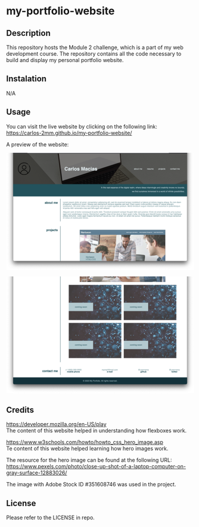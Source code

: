 # my-portfolio-website

## Description
This repository hosts the Module 2 challenge, which is a part of my web development course. The repository contains all the code necessary to build and display my personal portfolio website.

## Instalation
N/A

## Usage
You can visit the live website by clicking on the following link:
<br>https://carlos-2mm.github.io/my-portfolio-website/

A preview of the website:

![Screenshot](./assets/images/01_page-preview.png)

![Screenshot](./assets/images/02_page-preview.png)

## Credits

https://developer.mozilla.org/en-US/play
<br>The content of this website helped in understanding how flexboxes work.

https://www.w3schools.com/howto/howto_css_hero_image.asp
<br> Te content of this website helped learning how hero images
work.

The resource for the hero image can be found at the following URL:
<br>https://www.pexels.com/photo/close-up-shot-of-a-laptop-computer-on-gray-surface-12883026/

The image with Adobe Stock ID #351608746 was used in the project.

## License

Please refer to the LICENSE in repo.